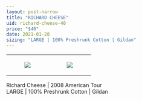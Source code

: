 ```yaml
---
layout: post-narrow
title: "RICHARD CHEESE"
uid: richard-cheese-40
price: "$40"
date: 2021-01-28
sizing: "LARGE | 100% Preshrunk Cotton | Gildan"
---
```




<table style="width:100%;"><tr><td style="vertical-align:top;">
      <figure class="tmblr-full" data-orig-height="2048" data-orig-width="1365" data-orig-src="https://concertshirts.netlify.app/shirts/0311/0311-01.jpg"><img src="https://64.media.tumblr.com/d2abc14583a0afd57e31fd1656f13156/7b9c5e058efc1a1b-cb/s540x810/8259b13f1744d0ca0a6dd2e06e1b6230c97470cf.jpg" data-orig-height="2048" data-orig-width="1365" data-orig-src="https://concertshirts.netlify.app/shirts/0311/0311-01.jpg"/></figure></td>
    <td style="vertical-align:top;">
      <figure class="tmblr-full" data-orig-height="2048" data-orig-width="1365" data-orig-src="https://concertshirts.netlify.app/shirts/0311/0311-02.jpg"><img src="https://64.media.tumblr.com/be43c48c8f1dd4c1bbfea4f52605a26e/7b9c5e058efc1a1b-43/s540x810/cb97ad3a958c641cb6e12daf83520c3ee9c66546.jpg" data-orig-height="2048" data-orig-width="1365" data-orig-src="https://concertshirts.netlify.app/shirts/0311/0311-02.jpg"/></figure></td>
  </tr></table><p>
  Richard Cheese | 2008 American Tour<br/>LARGE | 100% Preshrunk Cotton | Gildan
</p>
